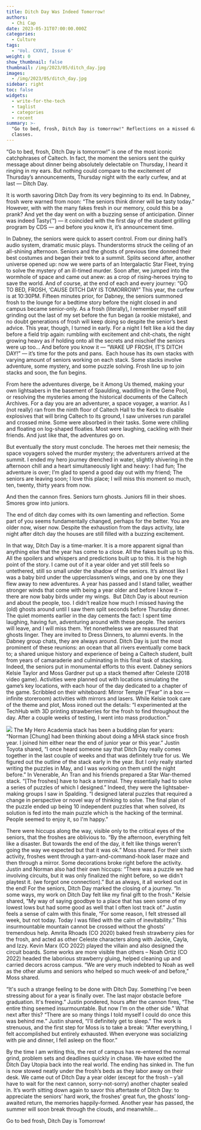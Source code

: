 ```yaml
---
title: Ditch Day Was Indeed Tomorrow!
authors:
  - Chi Cap
date: 2023-05-31T07:00:00.000Z
categories:
  - Culture
tags:
  - 'Vol. CXXVI, Issue 6'
weight: 0
show_thumbnail: false
thumbnail: /img/2023/05/ditch_day.jpg
images:
  - /img/2023/05/ditch_day.jpg
sidebar: right
toc: false
widgets:
  - write-for-the-tech
  - taglist
  - categories
  - recent
summary: >-
  "Go to bed, frosh, Ditch Day is tomorrow!" Reflections on a missed day of
  classes.
---
```


“Go to bed, frosh, Ditch Day is tomorrow!” is one of the most iconic catchphrases of Caltech. In fact, the moment the seniors sent the quirky message about dinner being absolutely delectable on Thursday, I heard it ringing in my ears. But nothing could compare to the excitement of Thursday’s announcements, Thursday night with the early curfew, and at last — Ditch Day.

It is worth savoring Ditch Day from its very beginning to its end. In Dabney, frosh were warned from noon: “The seniors think dinner will be tasty today.” However, with with the many fakes fresh in our memory, could this be a prank? And yet the day went on with a buzzing sense of anticipation. Dinner was indeed Tasty(™) — it coincided with the first day of the student grilling program by CDS — and before you know it, it’s announcement time.

In Dabney, the seniors were quick to assert control. From our dining hall’s audio system, dramatic music plays. Thunderstorms struck the ceiling of an all-shining afternoon. Seniors and the ghosts of previous time donned their best costumes and began their trek to a summit. Splits second after, another universe opened up: now we were parts of an Intergalactic Star Fleet, trying to solve the mystery of an ill-timed murder. Soon after, we jumped into the wormhole of space and came out anew: as a crop of rising-heroes trying to save the world. And of course, at the end of each and every journey:
“GO TO BED, FROSH, ‘CAUSE DITCH DAY IS TOMORROW!”
This year, the curfew is at 10:30PM. Fifteen minutes prior, for Dabney, the seniors summoned frosh to the lounge for a bedtime story before the night closed in and campus became senior-only. As a frosh (literally), I remember myself still grinding out the last of my set before the fun began (a rookie mistake), and no doubt generations of frosh will keep doing so despite the senior’s best advice. This year, though, I turned in early. For a night I felt like a kid the day before a field trip again: rumbling with excitement and chit-chats, the night growing heavy as if holding onto all the secrets and mischief the seniors were up too…
And before you know it — “WAKE UP FROSH, IT’S DITCH DAY!” — it’s time for the pots and pans. 
Each house has its own stacks with varying amount of seniors working on each stack. Some stacks involve adventure, some mystery, and some puzzle solving. Frosh line up to join stacks and soon, the fun begins.

From here the adventures diverge, be it Among Us themed, making your own lightsabers in the basement of Spaulding, waddling in the Gene Pool, or resolving the mysteries among the historical documents of the Caltech Archives. For a day you are an adventurer, a space voyager, a warrior. As I (not really) ran from the ninth floor of Caltech Hall to the Keck to disable explosives that will bring Caltech to its ground, I saw universes run parallel and crossed mine. Some were absorbed in their tasks. Some were chilling and floating on log-shaped floaties. Most were laughing, cackling with their friends. And just like that, the adventures go on.

But eventually the story must conclude. The heroes met their nemesis; the space voyagers solved the murder mystery; the adventurers arrived at the summit. I ended my hero journey drenched in water, slightly shivering in the afternoon chill and a heart simultaneously light and heavy: I had fun; The adventure is over; I’m glad to spend a good day out with my friend; The seniors are leaving soon; I love this place; I will miss this moment so much, ten, twenty, thirty years from now. 

And then the cannon fires. Seniors turn ghosts. Juniors fill in their shoes. Smores grow into juniors.

The end of ditch day comes with its own lamenting and reflection. Some part of you seems fundamentally changed, perhaps for the better. You are older now, wiser now. Despite the exhaustion from the days activity, late night after ditch day the houses are still filled with a buzzing excitement.

In that way, Ditch Day is a time-marker. It is a more apparent signal than anything else that the year has come to a close. All the fakes built up to this. All the spoilers and whispers and predictions built up to this. It is the high point of the story. I came out of it a year older and yet still feels so untethered, still so small under the shadow of the seniors. It’s almost like I was a baby bird under the upperclassmen’s wings, and one by one they flew away to new adventures. A year has passed and I stand taller, weather stronger winds that come with being a year older and before I know it – there are now baby birds under my wings. 
But Ditch Day is about reunion and about the people, too. I didn’t realize how much I missed having the (old) ghosts around until I saw them split seconds before Thursday dinner. The quiet moments earlier in the day cements the fact: I spent time laughing, having fun, adventuring around with these people. The seniors will leave, and I will miss them. Yet nonetheless we are reassured that ghosts linger. They are invited to Dress Dinners, to alumni events. In the Dabney group chats, they are always around. Ditch Day is just the most prominent of these reunions: an ocean that all rivers eventually come back to; a shared unique history and experience of being a Caltech student, built from years of camaraderie and culminating in this final task of stacking.
Indeed, the seniors put in monumental efforts to this event. Dabney seniors Kelsie Taylor and Moss Gardner put up a stack themed after Celeste (2018 video game). Activities were planned out with locations simulating the game’s key locations, with each hour of the day dedicated to a chapter of the game. Scribbled on their whiteboard: Mirror Temple (“Fear” in a box — infinite storeroom) activities with mirrors and lasers. While Kelsie took care of the theme and plot, Moss ironed out the details: “I experimented at the TechHub with 3D printing strawberries for the frosh to find throughout the day. After a couple weeks of testing, I went into mass production.”

![](/img/2023/05/ditch_day.jpg)
The My Hero Academia stack has been a budding plan for years: “Norman \[Chung] had been thinking about doing a MHA stack since frosh year. I joined him either near the end of junior year or this year.” Justin Toyota shared, “I once heard someone say that Ditch Day really comes together in the last couple of weeks and that was definitely true for us. We figured out the outline of the stack early in the year. But I only really started writing the puzzles in May, and I was working on them until the night before.”
In Venerable, An Tran and his friends prepared a Star War-themed stack. “\[The froshes] have to hack a terminal. They essentially had to solve a series of puzzles of which I designed.” Indeed, they were the lightsaber-making groups I saw in Spalding. “I designed lateral puzzles that required a change in perspective or novel way of thinking to solve. The final plan of the puzzle ended up being 10 independent puzzles that when solved, its solution is fed into the main puzzle which is the hacking of the terminal. People seemed to enjoy it, so I'm happy.”

There were hiccups along the way, visible only to the critical eyes of the seniors, that the froshes are oblivious to. “By the afternoon, everything felt like a disaster. But towards the end of the day, it felt like things weren't going the way we expected but that it was ok.” Moss shared. For their sixth activity, froshes went through a yarn-and-command-hook laser maze and then through a mirror. Some decorations broke right before the activity. Justin and Norman also had their own hiccups: “There was a puzzle we had involving circuits, but it was only finalized the night before, so we didn't playtest it. (we forgot one connection).” But as always, it all worked out in the end!
For the seniors, Ditch Day marked the closing of a journey. “In some ways, my work on Ditch Day felt like my final gift to the frosh.” Kelsie shared, “My way of saying goodbye to a place that has seen some of my lowest lows but had some good as well that I often lost track of.” Justin feels a sense of calm with this finale, “For some reason, I felt stressed all week, but not today. Today I was filled with the calm of inevitability.”
This insurmountable mountain cannot be crossed without the ghosts’ tremendous help. Amrita Rhoads (CO 2020) baked fresh strawberry pies for the frosh, and acted as other Celeste characters along with Jackie, Cayla, and Izzy. Kevin Marx (CO 2022) played the villain and also designed the circuit boards. Some works are more visible than others – Noah Ortiz (CO 2022) headed the laborious strawberry gluing, helped cleaning up and carried decors across campus. “We are very much indebted to Noah as well as the other alums and seniors who helped so much week-of and before,” Moss shared.

“It's such a strange feeling to be done with Ditch Day. Something I've been stressing about for a year is finally over. The last major obstacle before graduation. It's freeing.” Justin pondered, hours after the cannon fires, “The entire thing seemed insurmountable. But now I'm on the other side.”
What next after this? “There are so many things I told myself I could do once this was behind me.” Justin shared, “I'll definitely get to sleep.” The work is strenuous, and the first step for Moss is to take a break: “After everything, I felt accomplished but entirely exhausted. When everyone was socializing with pie and dinner, I fell asleep on the floor.” 

By the time I am writing this, the rest of campus has re-entered the normal grind, problem sets and deadlines quickly in chase. We have exited the Ditch Day Utopia back into the real world. The ending has sinked in. The fun is now stowed neatly under the frosh’s beds as they labor away on their desk. We came out of Ditch Day a year older (except for the frosh – y’all have to wait for the next cannon, sorry-not-sorry) another chapter sealed in. It’s worth sitting down again to savor this aftertaste of Ditch Day: to appreciate the seniors’ hard work, the froshes’ great fun, the ghosts’ long-awaited return, the memories happily-formed. Another year has passed, the summer will soon break through the clouds, and meanwhile…

Go to bed frosh, Ditch Day is Tomorrow!

